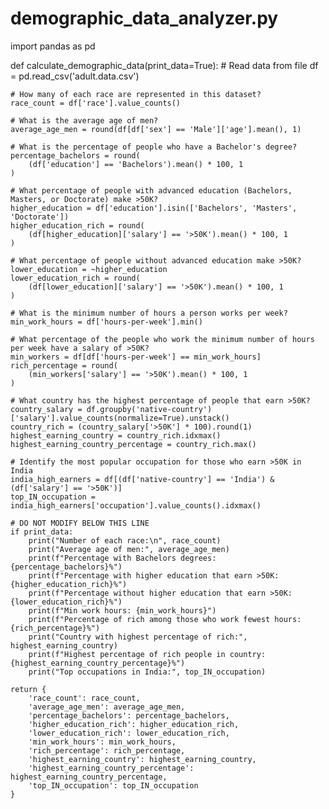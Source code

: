 # demographic_data_analyzer.py
import pandas as pd

def calculate_demographic_data(print_data=True):
    # Read data from file
    df = pd.read_csv('adult.data.csv')

    # How many of each race are represented in this dataset?
    race_count = df['race'].value_counts()

    # What is the average age of men?
    average_age_men = round(df[df['sex'] == 'Male']['age'].mean(), 1)

    # What is the percentage of people who have a Bachelor's degree?
    percentage_bachelors = round(
        (df['education'] == 'Bachelors').mean() * 100, 1
    )

    # What percentage of people with advanced education (Bachelors, Masters, or Doctorate) make >50K?
    higher_education = df['education'].isin(['Bachelors', 'Masters', 'Doctorate'])
    higher_education_rich = round(
        (df[higher_education]['salary'] == '>50K').mean() * 100, 1
    )

    # What percentage of people without advanced education make >50K?
    lower_education = ~higher_education
    lower_education_rich = round(
        (df[lower_education]['salary'] == '>50K').mean() * 100, 1
    )

    # What is the minimum number of hours a person works per week?
    min_work_hours = df['hours-per-week'].min()

    # What percentage of the people who work the minimum number of hours per week have a salary of >50K?
    min_workers = df[df['hours-per-week'] == min_work_hours]
    rich_percentage = round(
        (min_workers['salary'] == '>50K').mean() * 100, 1
    )

    # What country has the highest percentage of people that earn >50K?
    country_salary = df.groupby('native-country')['salary'].value_counts(normalize=True).unstack()
    country_rich = (country_salary['>50K'] * 100).round(1)
    highest_earning_country = country_rich.idxmax()
    highest_earning_country_percentage = country_rich.max()

    # Identify the most popular occupation for those who earn >50K in India
    india_high_earners = df[(df['native-country'] == 'India') & (df['salary'] == '>50K')]
    top_IN_occupation = india_high_earners['occupation'].value_counts().idxmax()

    # DO NOT MODIFY BELOW THIS LINE
    if print_data:
        print("Number of each race:\n", race_count)
        print("Average age of men:", average_age_men)
        print(f"Percentage with Bachelors degrees: {percentage_bachelors}%")
        print(f"Percentage with higher education that earn >50K: {higher_education_rich}%")
        print(f"Percentage without higher education that earn >50K: {lower_education_rich}%")
        print(f"Min work hours: {min_work_hours}")
        print(f"Percentage of rich among those who work fewest hours: {rich_percentage}%")
        print("Country with highest percentage of rich:", highest_earning_country)
        print(f"Highest percentage of rich people in country: {highest_earning_country_percentage}%")
        print("Top occupations in India:", top_IN_occupation)

    return {
        'race_count': race_count,
        'average_age_men': average_age_men,
        'percentage_bachelors': percentage_bachelors,
        'higher_education_rich': higher_education_rich,
        'lower_education_rich': lower_education_rich,
        'min_work_hours': min_work_hours,
        'rich_percentage': rich_percentage,
        'highest_earning_country': highest_earning_country,
        'highest_earning_country_percentage': highest_earning_country_percentage,
        'top_IN_occupation': top_IN_occupation
    }
